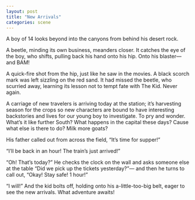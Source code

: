 ```yaml
---
layout: post
title: "New Arrivals"
categories: scene
---
```


A boy of 14 looks beyond into the canyons from behind his desert rock.

A beetle, minding its own business, meanders closer. It catches the eye of the boy, who shifts, pulling back his hand onto his hip. Onto his blaster— and BAM!

A quick-fire shot from the hip, just like he saw in the movies. A black scorch mark was left sizzling on the red sand. It had missed the beetle, who scurried away, learning its lesson not to tempt fate with The Kid. Never again.

A carriage of new travelers is arriving today at the station; it’s harvesting season for the crops so new characters are bound to have interesting backstories and lives for our young boy to investigate. To pry and wonder. What’s it like further South? What happens in the capital these days? Cause what else is there to do? Milk more goats?

His father called out from across the field, “It’s time for supper!”

“I’ll be back in an hour! The train’s just arrived!”

“Oh! That’s today?” He checks the clock on the wall and asks someone else at the table “Did we pick up the tickets yesterday?”— and then he turns to call out, “Okay! Stay safe! 1 hour!”

“I will!” And the kid bolts off, holding onto his a-little-too-big belt, eager to see the new arrivals. What adventure awaits!
